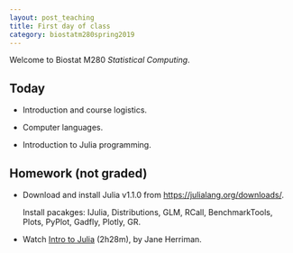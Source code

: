 ```yaml
---
layout: post_teaching
title: First day of class
category: biostatm280spring2019
---
```


Welcome to Biostat M280 *Statistical Computing*.

## Today

* Introduction and course logistics.

* Computer languages.

* Introduction to Julia programming.

## Homework (not graded)

* Download and install Julia v1.1.0 from <https://julialang.org/downloads/>.

	Install pacakges: IJulia, Distributions, GLM, RCall, BenchmarkTools, Plots, PyPlot, Gadfly, Plotly, GR.

* Watch [Intro to Julia](https://www.youtube.com/watch?v=8h8rQyEpiZA&t) (2h28m), by Jane Herriman.

